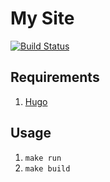 # My Site

[![Build Status](https://github.com/bradj/bradjanke.com/workflows/Build%20%26%20Publish/badge.svg)](https://github.com/bradj/bradjanke.com/actions)

## Requirements

1. [Hugo](https://gohugo.io/getting-started/quick-start/)

## Usage

1. `make run`
1. `make build`
